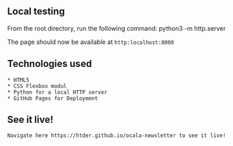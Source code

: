 ## Local testing

   From the root directory, run the following command:
        python3 -m http.server

   The page should now be available at `http:localhost:8000`


## Technologies used

    * HTML5
    * CSS Flexbox modul
    * Python for a local HTTP server
    * GitHub Pages for Deployment

## See it live!

    Navigate here https://htder.github.io/ocala-newsletter to see it live!
